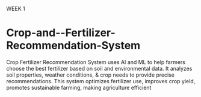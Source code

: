 WEEK 1
# Crop-and--Fertilizer-Recommendation-System
Crop Fertilizer Recommendation System uses AI and ML to help farmers choose the best fertilizer based on soil and environmental data. It analyzes soil properties, weather conditions, &amp; crop needs to provide precise recommendations. This system optimizes fertilizer use, improves crop yield, promotes sustainable farming, making agriculture efficient
